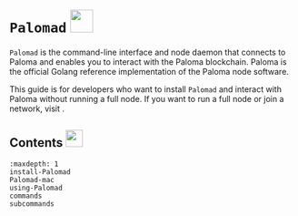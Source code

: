 # `Palomad` <img src="/img/Palomad.svg" height="40px">

`Palomad` is the command-line interface and node daemon that connects to Paloma and enables you to interact with the Paloma blockchain. Paloma is the official Golang reference implementation of the Paloma node software.

This guide is for developers who want to install `Palomad` and interact with Paloma without running a full node. If you want to run a full node or join a network, visit [](../../full-node/run-a-full-Paloma-node/README.md).

## Contents <img src="/img/Glossary.svg" height="30px"> 
```{toctree}
:maxdepth: 1
install-Palomad
Palomad-mac
using-Palomad
commands
subcommands
```
